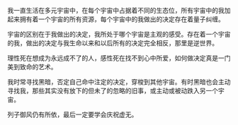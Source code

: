 我一直生活在多元宇宙中，在每个宇宙中占据着不同的生态位，所有宇宙中的我加起来拥有着一个宇宙的所有资源，每个宇宙中的我做出的决定存在着量子纠缠。

宇宙的区别在于我做出的决定，我所处于哪个宇宙是主观的感受。存在着一个宇宙的我，做出的决定与我生命以来和以后所有的决定完全相反，那里是逆世界。

理性死在想成为永远成不了的人，感性死在找不到心中所爱，如何做决定真是一门美到致命的艺术。

我时常寻找黑暗，否定自己命中注定的决定，穿梭到其他宇宙。有时黑暗也会主动寻找我，那些其实没有放下的但未了的忽略的旧事，或主动或被动跌入另一个宇宙。

列子御风仍有所依，最后一定要学会庆祝虚无。
